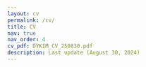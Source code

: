 ```yaml
---
layout: cv
permalink: /cv/
title: CV
nav: true
nav_order: 4
cv_pdf: DYKIM_CV_250830.pdf
description: Last update (August 30, 2024)
---
```

